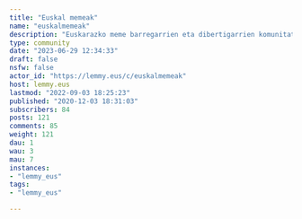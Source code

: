 ```yaml
---
title: "Euskal memeak" 
name: "euskalmemeak"
description: "Euskarazko meme barregarrien eta dibertigarrien komunitatea. Fotomuntaketak,(h)umoredun irudiak, erdaratik gaizki itzulitako kartelak (#euzkaras), albiste sinesgaitzak...Tresna honek meme berriak sortzen lagun zaitzake: https://memeka.eus/Euskal umoregile eta komikigileen irudiak baimenik gabe bertora ekartzea ez da onartuko; estekatzea libre da!"
type: community
date: "2023-06-29 12:34:33"
draft: false
nsfw: false
actor_id: "https://lemmy.eus/c/euskalmemeak"
host: lemmy.eus
lastmod: "2022-09-03 18:25:23"
published: "2020-12-03 18:31:03"
subscribers: 84
posts: 121
comments: 85
weight: 121
dau: 1
wau: 3
mau: 7
instances:
- "lemmy_eus"
tags: 
- "lemmy_eus"

---
```

